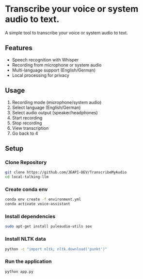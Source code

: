 # Transcribe your voice or system audio to text.

A simple tool to transcribe your voice or system audio to text.

## Features

- Speech recognition with Whisper
- Recording from microphone or system audio
- Multi-language support (English/German)
- Local processing for privacy

## Usage

1. Recording mode (microphone/system audio)
2. Select language (English/German)
3. Select audio output (speaker/headphones)
4. Start recording
5. Stop recording
6. View transcription
7. Go back to 4

## Setup

### Clone Repository

```bash
git clone https://github.com/JEAPI-DEV/TranscribeMyAudio
cd local-talking-llm
```

### Create conda env

```bash
conda env create -f environment.yml
conda activate voice-assistant
```

### Install dependencies

```bash
sudo apt-get install puleaudio-utils sox
```

### Install NLTK data

```bash
python -c "import nltk; nltk.download('punkt')"
```

### Run the application

```bash
python app.py
```


